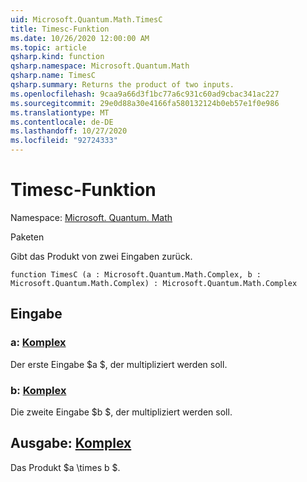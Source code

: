 ```yaml
---
uid: Microsoft.Quantum.Math.TimesC
title: Timesc-Funktion
ms.date: 10/26/2020 12:00:00 AM
ms.topic: article
qsharp.kind: function
qsharp.namespace: Microsoft.Quantum.Math
qsharp.name: TimesC
qsharp.summary: Returns the product of two inputs.
ms.openlocfilehash: 9caa9a66d3f1bc77a6c931c60ad9cbac341ac227
ms.sourcegitcommit: 29e0d88a30e4166fa580132124b0eb57e1f0e986
ms.translationtype: MT
ms.contentlocale: de-DE
ms.lasthandoff: 10/27/2020
ms.locfileid: "92724333"
---
```

# <a name="timesc-function"></a>Timesc-Funktion

Namespace: [Microsoft. Quantum. Math](xref:Microsoft.Quantum.Math)

Paketen [](https://nuget.org/packages/)


Gibt das Produkt von zwei Eingaben zurück.

```qsharp
function TimesC (a : Microsoft.Quantum.Math.Complex, b : Microsoft.Quantum.Math.Complex) : Microsoft.Quantum.Math.Complex
```


## <a name="input"></a>Eingabe

### <a name="a--complex"></a>a: [Komplex](xref:Microsoft.Quantum.Math.Complex)

Der erste Eingabe $a $, der multipliziert werden soll.


### <a name="b--complex"></a>b: [Komplex](xref:Microsoft.Quantum.Math.Complex)

Die zweite Eingabe $b $, der multipliziert werden soll.



## <a name="output--complex"></a>Ausgabe: [Komplex](xref:Microsoft.Quantum.Math.Complex)

Das Produkt $a \times b $.